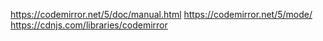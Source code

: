 https://codemirror.net/5/doc/manual.html
https://codemirror.net/5/mode/
https://cdnjs.com/libraries/codemirror